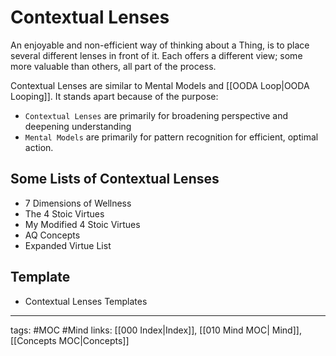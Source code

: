 # Contextual Lenses
An enjoyable and non-efficient way of thinking about a Thing, is to place several different lenses in front of it. Each offers a different view; some more valuable than others, all part of the process.

Contextual Lenses are similar to Mental Models and [[OODA Loop|OODA Looping]]. It stands apart because of the purpose:

- `Contextual Lenses` are primarily for broadening perspective and deepening understanding
- `Mental Models` are primarily for pattern recognition for efficient, optimal action. 

## Some Lists of Contextual Lenses
- 7 Dimensions of Wellness
- The 4 Stoic Virtues
- My Modified 4 Stoic Virtues
- AQ Concepts
- Expanded Virtue List

## Template
- Contextual Lenses Templates

---
tags: #MOC #Mind
links: [[000 Index|Index]], [[010 Mind MOC| Mind]], [[Concepts MOC|Concepts]]

